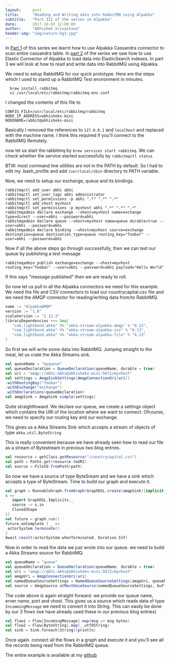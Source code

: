 ```yaml
---
layout:     post
title:      "Reading and Writing data into RabbitMQ using Alpakka"
subtitle:   "Part III of the series on Alpakka"
date:       2017-10-03 12:00:00
author:     "Abhishek Srivastava"
header-img: "img/saturn-bg3.jpg"
---
```


In [Part 1](https://abhsrivastava.github.io/2017/09/29/Scan-Cassandra-with-Alpakka/) of this series we learnt how to use Alpakka Cassandra connector to scan entire cassandra table. In [part 2](https://abhsrivastava.github.io/2017/10/02/Alpkka-File-CSV-Elastic/) of the series we saw how to use Elastic Connector of Alpakka to load data into ElasticSearch indexes. In part 3 we will look at how to read and write data into RabbitMQ using Alpakka.


We need to setup RabbitMQ for our quick prototype. Here are the steps which I used to stand up a RabbitMQ Test environment in minutes.

```shell
  brew install rabbitmq
  vi /usr/local/etc/rabbitmq/rabbitmq-env.conf
```

I changed the contents of this file to 

```
CONFIG_FILE=/usr/local/etc/rabbitmq/rabbitmq
NODE_IP_ADDRESS=abhisheks-mini
NODENAME=rabbit@abhisheks-mini
```

Basically I removed the references to `127.0.0.1` and `localhost` and replaced with the machine name. I think this required if you'll connect to the RabbitMQ Remotely.

now let us start the rabbitmq by `brew services start rabbitmq`. We can check whether the service started successfully by `rabbitmqctl status`

BTW: most command line utilities are not in the PATH by default. So I had to edit my .bash_profile and add `/usr/local/sbin` directory to PATH variable.

Now, we need to setup our exchange, queue and its bindings.

```
rabbitmqctl add_user abhi abhi
rabbitmqctl set_user_tags abhi administrator
rabbitmqctl set_permissions -p abhi ".*" ".*" ".*"
rabbitmqctl add_vhost myvhost
rabbitmqctl set_permissions -p myvhost abhi ".*" ".*" ".*"
rabbitmqadmin declare exchange --vhost=myvhost name=exchange type=direct --user=abhi --password=abhi
rabbitmqadmin declare queue --vhost=myvhost name=queue durable=true --user=abhi --password=abhi
rabbitmqadmin declare binding --vhost=myvhost source=exchange destination=queue destination_type=queue routing_key="foobar" --user=abhi --password=abhi
```

Now if all the above steps go through successfully, then we can test our queue by publishing a test message

```
rabbitmqadmin publish exchange=exchange --vhost=myvhost routing_key="foobar" --user=abhi --password=abhi payload="Hello World"
```

If this says "message published" then we are ready to roll.

So now let us pull in all the Alpakka connectors we need for this example. We need the file and CSV connectors to load our countrycapital.csv file and we need the AMQP connector for reading/writing data from/to RabbitMQ.

```scala
name := "AlpakkaAMQP"
version := "1.0"
scalaVersion := "2.12.3"
libraryDependencies ++= Seq(
   "com.lightbend.akka" %% "akka-stream-alpakka-amqp" % "0.13",
   "com.lightbend.akka" %% "akka-stream-alpakka-csv" % "0.13",
   "com.lightbend.akka" %% "akka-stream-alpakka-file" % "0.13"
)
```

So first we will write some data into RabbitMQ. Jumping straight to the meat, let us crate the Akka Streams sink.

```scala
val queueName = "myqueue"
val queueDeclaration = QueueDeclaration(queueName, durable = true)
val uri = "amqp://abhi:abhi@abhisheks-mini:5672/myvhost"
val settings = AmqpSinkSettings(AmqpConnectionUri(uri))
.withRoutingKey("foobar")
.withExchange("exchange")
.withDeclarations(queueDeclaration)
val amqpSink = AmqpSink.simple(settings)
```

Quite straightfoward. We declare our queue, we create a settings object which contains the URI of the location where we want to connect. Ofcourse, we need to specify our routing key and our exchange.

This gives us a Akka Streams Sink which accepts a stream of objects of type `akka.util.ByteString`

This is really convenient because we have already seen how to read our file as a stream of Bytestream in previous two blog entries.

```scala
val resource = getClass.getResource("/countrycapital.csv")
val path = Paths.get(resource.toURI)
val source = FileIO.fromPath(path)
```

So now we have a source of type ByteSream and we have a sink which accepts a type of ByteStream. Time to build our graph and execute it.

```scala
val graph = RunnableGraph.fromGraph(GraphDSL.create(amqpSink){implicit builder =>
s =>
   import GraphDSL.Implicits._
   source ~> s.in
   ClosedShape
})
val future = graph.run()
future.onComplete { _ =>
 actorSystem.terminate()
}
Await.result(actorSystem.whenTerminated, Duration.Inf)
```

Now in order to read the data we just wrote into our queue. we need to build a Akka Streams source for RabbitMQ.

```scala
val queueName = "queue"
val queueDeclaration = QueueDeclaration(queueName, durable = true)
val uri = "amqp://abhi:abhi@abhisheks-mini:5672/myvhost"
val amqpUri = AmqpConnectionUri(uri)
val namedQueueSourceSettings = NamedQueueSourceSettings(amqpUri, queueName).withDeclarations(queueDeclaration)
val source = AmqpSource.atMostOnceSource(namedQueueSourceSettings, bufferSize = 10)
```

The code above is again straight forward. we provide our queue name, erver name, port and vhost. This gives us a source which reads data of type `IncommingMessage` we need to convert it into String. This can easily be done by our 3 flows (we have already used these in our previous blog entries)

```scala
val flow1 = Flow[IncomingMessage].map(msg => msg.bytes)
val flow2 = Flow[ByteString].map(_.utf8String)
val sink = Sink.foreach[String](println)
```

Once again. connect all the flows in a graph and execute it and you'll see all the records being read from the RabbitMQ queue.

The entire example is available at my [github](https://github.com/abhsrivastava/AlpakkaAMQP)